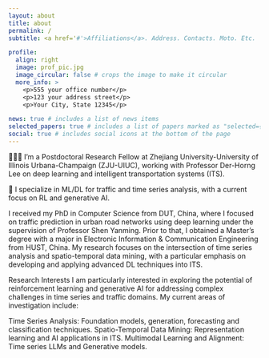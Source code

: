 ```yaml
---
layout: about
title: about
permalink: /
subtitle: <a href='#'>Affiliations</a>. Address. Contacts. Moto. Etc.

profile:
  align: right
  image: prof_pic.jpg
  image_circular: false # crops the image to make it circular
  more_info: >
    <p>555 your office number</p>
    <p>123 your address street</p>
    <p>Your City, State 12345</p>

news: true # includes a list of news items
selected_papers: true # includes a list of papers marked as "selected={true}"
social: true # includes social icons at the bottom of the page
---
```


👨🏻‍💻 I’m a Postdoctoral Research Fellow at Zhejiang University-University of Illinois Urbana-Champaign (ZJU-UIUC), working with Professor Der-Horng Lee on deep learning and intelligent transportation systems (ITS).

🔬 I specialize in ML/DL for traffic and time series analysis, with a current focus on RL and generative AI.

I received my PhD in Computer Science from DUT, China, where I focused on traffic prediction in urban road networks using deep learning under the supervision of Professor Shen Yanming. Prior to that, I obtained a Master’s degree with a major in Electronic Information & Communication Engineering from HUST, China. My research focuses on the intersection of time series analysis and spatio-temporal data mining, with a particular emphasis on developing and applying advanced DL techniques into ITS.

Research Interests
I am particularly interested in exploring the potential of reinforcement learning and generative AI for addressing complex challenges in time series and traffic domains. My current areas of investigation include:

Time Series Analysis: Foundation models, generation, forecasting and classification techniques.
Spatio-Temporal Data Mining: Representation learning and AI applications in ITS.
Multimodal Learning and Alignment: Time series LLMs and Generative models.
